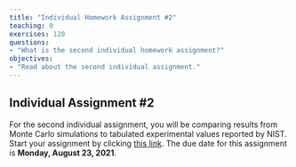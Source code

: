 ```yaml
---
title: "Individual Homework Assignment #2"
teaching: 0
exercises: 120
questions:
- "What is the second individual homework assignment?"
objectives:
- "Read about the second individual assignment."
---
```


## Individual Assignment #2

For the second individual assignment, you will be comparing results from Monte Carlo simulations to tabulated experimental values reported by NIST. Start your assignment by clicking [this link](https://classroom.github.com/a/lnQU-5vk). The due date for this assignment is **Monday, August 23, 2021**.



